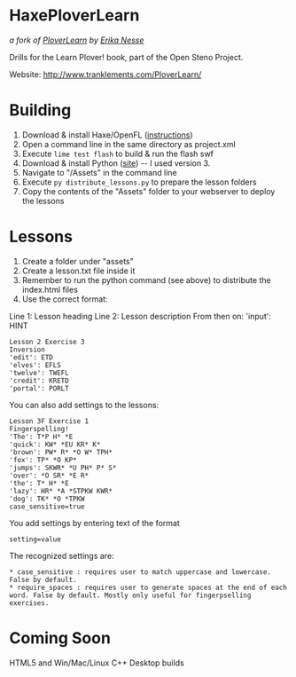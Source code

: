HaxePloverLearn
===========

*a fork of [PloverLearn](https://github.com/erika-n/PloverLearn) by [Erika Nesse](https://github.com/erika-n)*

Drills for the Learn Plover! book, part of the Open Steno Project. 

Website: http://www.tranklements.com/PloverLearn/

Building
========

1. Download & install Haxe/OpenFL ([instructions](http://www.openfl.org/documentation/getting-started/installing-openfl/))
2. Open a command line in the same directory as project.xml
3. Execute ```lime test flash``` to build & run the flash swf
4. Download & install Python ([site](https://www.python.org/downloads/)) -- I used version 3.
5. Navigate to "/Assets" in the command line
6. Execute ```py distribute_lessons.py``` to prepare the lesson folders
7. Copy the contents of the "Assets" folder to your webserver to deploy the lessons

Lessons
=======

1. Create a folder under "assets"
2. Create a lesson.txt file inside it
3. Remember to run the python command (see above) to distribute the index.html files
4. Use the correct format:

Line 1: Lesson heading
Line 2: Lesson description
From then on: 
	'input': HINT

```
Lesson 2 Exercise 3
Inversion
'edit': ETD
'elves': EFLS
'twelve': TWEFL
'credit': KRETD
'portal': PORLT
```

You can also add settings to the lessons:

```
Lesson 3F Exercise 1
Fingerspelling!
'The': T*P H* *E
'quick': KW* *EU KR* K*
'brown': PW* R* *O W* TPH*
'fox': TP* *O KP*
'jumps': SKWR* *U PH* P* S*
'over': *O SR* *E R*
'the': T* H* *E
'lazy': HR* *A *STPKW KWR*
'dog': TK* *O *TPKW
case_sensitive=true
```

You add settings by entering text of the format

```setting=value```

The recognized settings are:
	
	* case_sensitive : requires user to match uppercase and lowercase. False by default.
	* require_spaces : requires user to generate spaces at the end of each word. False by default. Mostly only useful for fingerpselling exercises.

Coming Soon
===========

HTML5 and Win/Mac/Linux C++ Desktop builds
